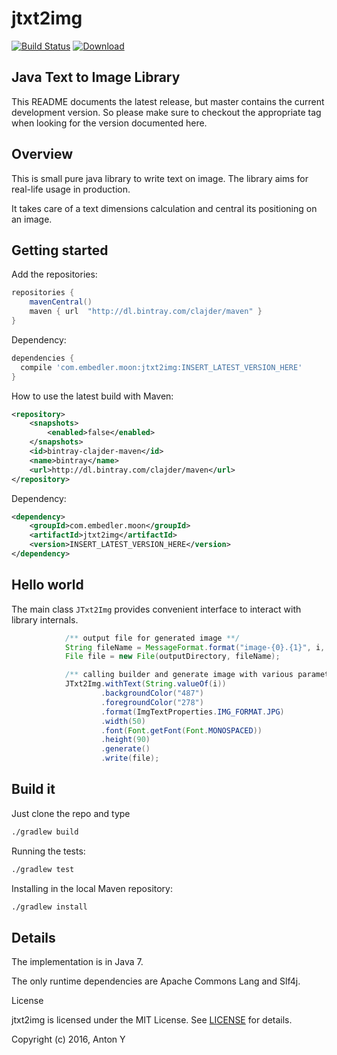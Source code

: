 # jtxt2img

[![Build Status](https://travis-ci.org/clajder/jtxt2img.svg)](https://travis-ci.org/clajder/jtxt2img)    [ ![Download](https://api.bintray.com/packages/clajder/maven/jtxt2img/images/download.svg) ](https://bintray.com/clajder/maven/jtxt2img/_latestVersion)

## Java Text to Image Library

This README documents the latest release, but master contains the current development version. 
So please make sure to checkout the appropriate tag when looking for the version documented here.

## Overview

This is small pure java library to write text on image. 
The library aims for real-life usage in production.

It takes care of a text dimensions calculation and central its positioning on an image. 

## Getting started

Add the repositories:

```gradle
repositories {
    mavenCentral()
    maven { url  "http://dl.bintray.com/clajder/maven" }
}
```

Dependency:

```gradle
dependencies {
  compile 'com.embedler.moon:jtxt2img:INSERT_LATEST_VERSION_HERE'
}
```

How to use the latest build with Maven:

```xml
<repository>
    <snapshots>
        <enabled>false</enabled>
    </snapshots>
    <id>bintray-clajder-maven</id>
    <name>bintray</name>
    <url>http://dl.bintray.com/clajder/maven</url>
</repository>
```

Dependency:

```xml
<dependency>
    <groupId>com.embedler.moon</groupId>
    <artifactId>jtxt2img</artifactId>
    <version>INSERT_LATEST_VERSION_HERE</version>
</dependency>
```

## Hello world

The main class `JTxt2Img` provides convenient interface to interact with library internals.

```java
            /** output file for generated image **/
            String fileName = MessageFormat.format("image-{0}.{1}", i, ImgTextProperties.IMG_FORMAT.JPG.toString().toLowerCase());
            File file = new File(outputDirectory, fileName);

            /** calling builder and generate image with various parameters **/
            JTxt2Img.withText(String.valueOf(i))
                    .backgroundColor("487")
                    .foregroundColor("278")
                    .format(ImgTextProperties.IMG_FORMAT.JPG)
                    .width(50)
                    .font(Font.getFont(Font.MONOSPACED))
                    .height(90)
                    .generate()
                    .write(file);
```

## Build it

Just clone the repo and type

```bash
./gradlew build
```

Running the tests:

```bash
./gradlew test
```

Installing in the local Maven repository:

```bash
./gradlew install
```

## Details

The implementation is in Java 7.

The only runtime dependencies are Apache Commons Lang and Slf4j.

License

jtxt2img is licensed under the MIT License. 
See [LICENSE](https://github.com/clajder/jtxt2img/blob/master/LICENSE.md) for details.

Copyright (c) 2016, Anton Y